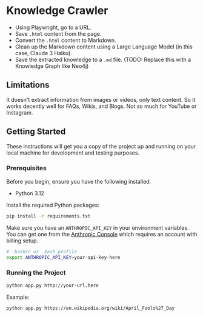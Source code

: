 # Knowledge Crawler

- Using Playwright, go to a URL.
- Save `.html` content from the page.
- Convert the `.html` content to Markdown.
- Clean up the Markdown content using a Large Language Model (in this case, Claude 3 Haiku).
- Save the extracted knowledge to a `.md` file. (TODO: Replace this with a Knowledge Graph like Neo4j)

## Limitations
It doesn't extract information from images or videos, only text content. So it works decently well for FAQs, Wikis, and Blogs. Not so much for YouTube or Instagram.

## Getting Started

These instructions will get you a copy of the project up and running on your local machine for development and testing purposes.

### Prerequisites

Before you begin, ensure you have the following installed:

- Python 3.12

Install the required Python packages:

```bash
pip install -r requirements.txt
```

Make sure you have an `ANTHROPIC_API_KEY` in your environment variables. You can get one from the [Anthropic Console](https://console.anthropic.com/settings/keys) which requires an account with billing setup.

```bash
# .bashrc or .bash_profile
export ANTHROPIC_API_KEY=your-api-key-here
```

### Running the Project
```bash
python app.py http://your-url.here
```

Example:
```bash
python app.py https://en.wikipedia.org/wiki/April_Fools%27_Day
```